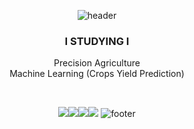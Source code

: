 <div align="center">

![header](https://capsule-render.vercel.app/api?type=waving&color=117&height=95&section=header&text=Hello,&ensp;I'm%20Dayoung👋&fontSize=40&fontColor=000000)

### I STUDYING I

Precision Agriculture <br>
Machine Learning (Crops Yield Prediction)

<br>

<img src="https://img.shields.io/badge/Python-white?style=for-the-badge&logo=Python&logoColor=black"><img src="https://img.shields.io/badge/Jetbrains-white?style=for-the-badge&logo=Jetbrains&logoColor=black"><img src="https://img.shields.io/badge/scikitlearn-white?style=for-the-badge&logo=scikit-learn&logoColor=black"><img src="https://img.shields.io/badge/github-white?style=for-the-badge&logo=github&logoColor=black">
![footer](https://capsule-render.vercel.app/api?type=waving&color=117&height=75&section=footer)

</div>
